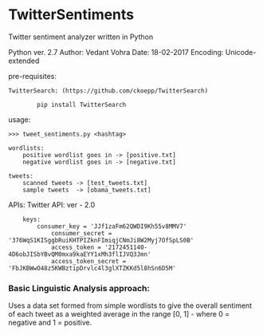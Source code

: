 # TwitterSentiments
Twitter sentiment analyzer written in Python


Python ver. 2.7
Author: Vedant Vohra
Date: 18-02-2017
Encoding: Unicode-extended

pre-requisites: 

	TwitterSearch: (https://github.com/ckoepp/TwitterSearch)
		
			pip install TwitterSearch

usage:

	>>> tweet_sentiments.py <hashtag>
	
	wordlists:
		positive wordlist goes in -> [positive.txt]
		negative wordlist goes in -> [negative.txt]
	
	tweets:
		scanned tweets -> [test_tweets.txt]
		sample tweets  -> [obama_tweets.txt]

APIs:
	Twitter API: 
		ver - 2.0
		
		keys:
			consumer_key = 'JJf1zaFm62QWDI9Kh55v8MMV7'
	        	consumer_secret = '376WqS1KISggbRuiKHTPIZknFImiqjCNmJi8W2Myj7OfSpLS0B'
	        	access_token = '2172451140-4D6obJISbYBvQM0mxa9kaEYY1xMh3flIJVQ3Jmn'
	        	access_token_secret = 'FbJKBWwO48z5KWBztipDrvlc4l3glXTZKKd5l8hSn6D5M'
			 
### Basic Linguistic Analysis approach: 
Uses a data set formed from simple wordlists to give the overall sentiment of each tweet as a weighted average in the range [0, 1] - where 0 = negative and 1 = positive.
